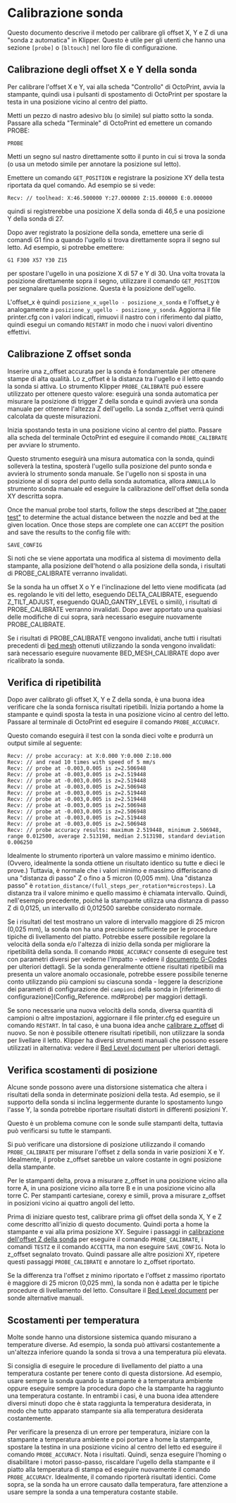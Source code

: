 # Calibrazione sonda

Questo documento descrive il metodo per calibrare gli offset X, Y e Z di una "sonda z automatica" in Klipper. Questo è utile per gli utenti che hanno una sezione `[probe]` o `[bltouch]` nel loro file di configurazione.

## Calibrazione degli offset X e Y della sonda

Per calibrare l'offset X e Y, vai alla scheda "Controllo" di OctoPrint, avvia la stampante, quindi usa i pulsanti di spostamento di OctoPrint per spostare la testa in una posizione vicino al centro del piatto.

Metti un pezzo di nastro adesivo blu (o simile) sul piatto sotto la sonda. Passare alla scheda "Terminale" di OctoPrint ed emettere un comando PROBE:

```
PROBE
```

Metti un segno sul nastro direttamente sotto il punto in cui si trova la sonda (o usa un metodo simile per annotare la posizione sul letto).

Emettere un comando `GET_POSITION` e registrare la posizione XY della testa riportata da quel comando. Ad esempio se si vede:

```
Recv: // toolhead: X:46.500000 Y:27.000000 Z:15.000000 E:0.000000
```

quindi si registrerebbe una posizione X della sonda di 46,5 e una posizione Y della sonda di 27.

Dopo aver registrato la posizione della sonda, emettere una serie di comandi G1 fino a quando l'ugello si trova direttamente sopra il segno sul letto. Ad esempio, si potrebbe emettere:

```
G1 F300 X57 Y30 Z15
```

per spostare l'ugello in una posizione X di 57 e Y di 30. Una volta trovata la posizione direttamente sopra il segno, utilizzare il comando `GET_POSITION` per segnalare quella posizione. Questa è la posizione dell'ugello.

L'offset_x è quindi `posizione_x_ugello - posizione_x_sonda` e l'offset_y è analogamente a `posizione_y_ugello - posizione_y_sonda`. Aggiorna il file printer.cfg con i valori indicati, rimuovi il nastro con i riferimento dal piatto, quindi esegui un comando `RESTART` in modo che i nuovi valori diventino effettivi.

## Calibrazione Z offset sonda

Inserire una z_offset accurata per la sonda è fondamentale per ottenere stampe di alta qualità. Lo z_offset è la distanza tra l'ugello e il letto quando la sonda si attiva. Lo strumento Klipper `PROBE_CALIBRATE` può essere utilizzato per ottenere questo valore: eseguirà una sonda automatica per misurare la posizione di trigger Z della sonda e quindi avvierà una sonda manuale per ottenere l'altezza Z dell'ugello. La sonda z_offset verrà quindi calcolata da queste misurazioni.

Inizia spostando testa in una posizione vicino al centro del piatto. Passare alla scheda del terminale OctoPrint ed eseguire il comando `PROBE_CALIBRATE` per avviare lo strumento.

Questo strumento eseguirà una misura automatica con la sonda, quindi solleverà la testina, sposterà l'ugello sulla posizione del punto sonda e avvierà lo strumento sonda manuale. Se l'ugello non si sposta in una posizione al di sopra del punto della sonda automatica, allora `ANNULLA` lo strumento sonda manuale ed eseguire la calibrazione dell'offset della sonda XY descritta sopra.

Once the manual probe tool starts, follow the steps described at ["the paper test"](Bed_Level.md#the-paper-test) to determine the actual distance between the nozzle and bed at the given location. Once those steps are complete one can `ACCEPT` the position and save the results to the config file with:

```
SAVE_CONFIG
```

Si noti che se viene apportata una modifica al sistema di movimento della stampante, alla posizione dell'hotend o alla posizione della sonda, i risultati di PROBE_CALIBRATE verranno invalidati.

Se la sonda ha un offset X o Y e l'inclinazione del letto viene modificata (ad es. regolando le viti del letto, eseguendo DELTA_CALIBRATE, eseguendo Z_TILT_ADJUST, eseguendo QUAD_GANTRY_LEVEL o simili), i risultati di PROBE_CALIBRATE verranno invalidati. Dopo aver apportato una qualsiasi delle modifiche di cui sopra, sarà necessario eseguire nuovamente PROBE_CALIBRATE.

Se i risultati di PROBE_CALIBRATE vengono invalidati, anche tutti i risultati precedenti di [bed mesh](Bed_Mesh.md) ottenuti utilizzando la sonda vengono invalidati: sarà necessario eseguire nuovamente BED_MESH_CALIBRATE dopo aver ricalibrato la sonda.

## Verifica di ripetibilità

Dopo aver calibrato gli offset X, Y e Z della sonda, è una buona idea verificare che la sonda fornisca risultati ripetibili. Inizia portando a home la stampante e quindi sposta la testa in una posizione vicino al centro del letto. Passare al terminale di OctoPrint ed eseguire il comando `PROBE_ACCURACY`.

Questo comando eseguirà il test con la sonda dieci volte e produrrà un output simile al seguente:

```
Recv: // probe accuracy: at X:0.000 Y:0.000 Z:10.000
Recv: // and read 10 times with speed of 5 mm/s
Recv: // probe at -0.003,0.005 is z=2.506948
Recv: // probe at -0.003,0.005 is z=2.519448
Recv: // probe at -0.003,0.005 is z=2.519448
Recv: // probe at -0.003,0.005 is z=2.506948
Recv: // probe at -0.003,0.005 is z=2.519448
Recv: // probe at -0.003,0.005 is z=2.519448
Recv: // probe at -0.003,0.005 is z=2.506948
Recv: // probe at -0.003,0.005 is z=2.506948
Recv: // probe at -0.003,0.005 is z=2.519448
Recv: // probe at -0.003,0.005 is z=2.506948
Recv: // probe accuracy results: maximum 2.519448, minimum 2.506948, range 0.012500, average 2.513198, median 2.513198, standard deviation 0.006250
```

Idealmente lo strumento riporterà un valore massimo e minimo identico. (Ovvero, idealmente la sonda ottiene un risultato identico su tutte e dieci le prove.) Tuttavia, è normale che i valori minimo e massimo differiscano di una "distanza di passo" Z o fino a 5 micron (0,005 mm). Una "distanza passo" è `rotation_distance/(full_steps_per_rotation*microsteps)`. La distanza tra il valore minimo e quello massimo è chiamata intervallo. Quindi, nell'esempio precedente, poiché la stampante utilizza una distanza di passo Z di 0,0125, un intervallo di 0,012500 sarebbe considerato normale.

Se i risultati del test mostrano un valore di intervallo maggiore di 25 micron (0,025 mm), la sonda non ha una precisione sufficiente per le procedure tipiche di livellamento del piatto. Potrebbe essere possibile regolare la velocità della sonda e/o l'altezza di inizio della sonda per migliorare la ripetibilità della sonda. Il comando `PROBE_ACCURACY` consente di eseguire test con parametri diversi per vederne l'impatto - vedere il [documento G-Codes](G-Codes.md#probe_accuracy) per ulteriori dettagli. Se la sonda generalmente ottiene risultati ripetibili ma presenta un valore anomalo occasionale, potrebbe essere possibile tenerne conto utilizzando più campioni su ciascuna sonda - leggere la descrizione dei parametri di configurazione dei `campioni` della sonda in [riferimento di configurazione](Config_Reference. md#probe) per maggiori dettagli.

Se sono necessarie una nuova velocità della sonda, diversa quantità di campioni o altre impostazioni, aggiornare il file printer.cfg ed eseguire un comando `RESTART`. In tal caso, è una buona idea anche [calibrare z_offset](#calibrating-probe-z-offset) di nuovo. Se non è possibile ottenere risultati ripetibili, non utilizzare la sonda per livellare il letto. Klipper ha diversi strumenti manuali che possono essere utilizzati in alternativa: vedere il [Bed Level document](Bed_Level.md) per ulteriori dettagli.

## Verifica scostamenti di posizione

Alcune sonde possono avere una distorsione sistematica che altera i risultati della sonda in determinate posizioni della testa. Ad esempio, se il supporto della sonda si inclina leggermente durante lo spostamento lungo l'asse Y, la sonda potrebbe riportare risultati distorti in differenti posizioni Y.

Questo è un problema comune con le sonde sulle stampanti delta, tuttavia può verificarsi su tutte le stampanti.

Si può verificare una distorsione di posizione utilizzando il comando `PROBE_CALIBRATE` per misurare l'offset z della sonda in varie posizioni X e Y. Idealmente, il probe z_offset sarebbe un valore costante in ogni posizione della stampante.

Per le stampanti delta, prova a misurare z_offset in una posizione vicino alla torre A, in una posizione vicino alla torre B e in una posizione vicino alla torre C. Per stampanti cartesiane, corexy e simili, prova a misurare z_offset in posizioni vicino ai quattro angoli del letto.

Prima di iniziare questo test, calibrare prima gli offset della sonda X, Y e Z come descritto all'inizio di questo documento. Quindi porta a home la stampante e vai alla prima posizione XY. Seguire i passaggi in [calibrazione dell'offset Z della sonda](#calibrating-probe-z-offset) per eseguire il comando `PROBE_CALIBRATE`, i comandi `TESTZ` e il comando `ACCETTA`, ma non eseguire `SAVE_CONFIG`. Nota lo z_offset segnalato trovato. Quindi passare alle altre posizioni XY, ripetere questi passaggi `PROBE_CALIBRATE` e annotare lo z_offset riportato.

Se la differenza tra l'offset z minimo riportato e l'offset z massimo riportato è maggiore di 25 micron (0,025 mm), la sonda non è adatta per le tipiche procedure di livellamento del letto. Consultare il [Bed Level document](Bed_Level.md) per sonde alternative manuali.

## Scostamenti per temperatura

Molte sonde hanno una distorsione sistemica quando misurano a temperature diverse. Ad esempio, la sonda può attivarsi costantemente a un'altezza inferiore quando la sonda si trova a una temperatura più elevata.

Si consiglia di eseguire le procedure di livellamento del piatto a una temperatura costante per tenere conto di questa distorsione. Ad esempio, usare sempre la sonda quando la stampante è a temperatura ambiente oppure eseguire sempre la procedura dopo che la stampante ha raggiunto una temperatura costante. In entrambi i casi, è una buona idea attendere diversi minuti dopo che è stata raggiunta la temperatura desiderata, in modo che tutto apparato stampante sia alla temperatura desiderata costantemente.

Per verificare la presenza di un errore per temperatura, iniziare con la stampante a temperatura ambiente e poi portare a home la stampante, spostare la testina in una posizione vicino al centro del letto ed eseguire il comando `PROBE_ACCURACY`. Nota i risultati. Quindi, senza eseguire l'homing o disabilitare i motori passo-passo, riscaldare l'ugello della stampante e il piatto alla temperatura di stampa ed eseguire nuovamente il comando `PROBE_ACCURACY`. Idealmente, il comando riporterà risultati identici. Come sopra, se la sonda ha un errore causato dalla temperatura, fare attenzione a usare sempre la sonda a una temperatura costante stabile.
